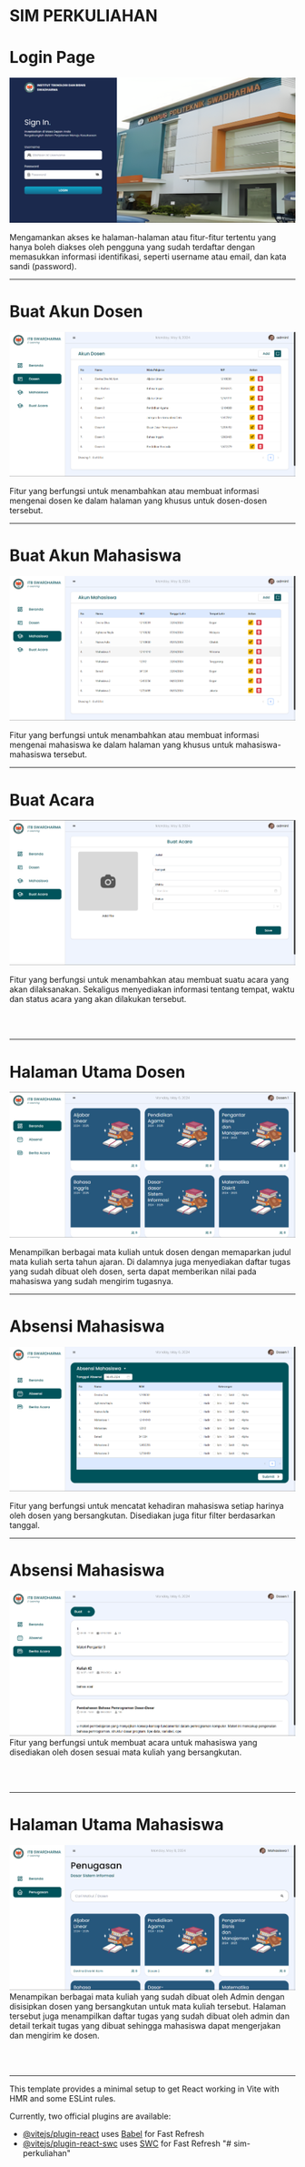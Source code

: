 # SIM PERKULIAHAN

<h1>Login Page</h1>

![Login Page](images/Login.png)

Mengamankan akses ke halaman-halaman atau fitur-fitur tertentu yang hanya boleh diakses oleh pengguna yang sudah terdaftar dengan memasukkan informasi identifikasi, seperti username atau email, dan kata sandi (password).

<hr>

<h1>Buat Akun Dosen</h1>

![Admin Page](images/AdminDosen.png)

Fitur yang berfungsi untuk menambahkan atau membuat informasi mengenai dosen ke dalam halaman yang khusus untuk dosen-dosen tersebut.

<hr>

<h1>Buat Akun Mahasiswa</h1>

![Admin Page](images/AdminMahasiswa.png)

Fitur yang berfungsi untuk menambahkan atau membuat informasi mengenai mahasiswa ke dalam halaman yang khusus untuk mahasiswa-mahasiswa tersebut.

<hr>

<h1>Buat Acara</h1>

![Admin Page](images/AdminAcara.png)

Fitur yang berfungsi untuk menambahkan atau membuat suatu acara yang akan dilaksanakan. Sekaligus menyediakan informasi tentang tempat, waktu dan status acara yang akan dilakukan tersebut.

<br></br>

<hr>

<h1>Halaman Utama Dosen</h1>

![Dosen Page](images/DosenDashboard.png)

Menampilkan berbagai mata kuliah untuk dosen dengan memaparkan judul mata kuliah serta tahun ajaran. Di dalamnya juga menyediakan daftar tugas yang sudah dibuat oleh dosen, serta dapat memberikan nilai pada mahasiswa yang sudah mengirim tugasnya.

<hr>

<h1>Absensi Mahasiswa</h1>

![Dosen Page](images/DosenAbsensi.png)

Fitur yang berfungsi untuk mencatat kehadiran mahasiswa setiap harinya oleh dosen yang bersangkutan. Disediakan juga fitur filter berdasarkan tanggal.

<hr>

<h1>Absensi Mahasiswa</h1>

![Dosen Page](images/DosenBerita.png)
Fitur yang berfungsi untuk membuat acara untuk mahasiswa yang disediakan oleh dosen sesuai mata kuliah yang bersangkutan.

<br></br>

<hr>

<h1>Halaman Utama Mahasiswa</h1>

![Dosen Page](images/MahasiswaPenugasan.png)
Menampikan berbagai mata kuliah yang sudah dibuat oleh Admin dengan disisipkan dosen yang bersangkutan untuk mata kuliah tersebut. Halaman tersebut juga menampilkan daftar tugas yang sudah dibuat oleh admin dan detail terkait tugas yang dibuat sehingga mahasiswa dapat mengerjakan dan mengirim ke dosen.

<br></br>

<hr>

This template provides a minimal setup to get React working in Vite with HMR and some ESLint rules.

Currently, two official plugins are available:

- [@vitejs/plugin-react](https://github.com/vitejs/vite-plugin-react/blob/main/packages/plugin-react/README.md) uses [Babel](https://babeljs.io/) for Fast Refresh
- [@vitejs/plugin-react-swc](https://github.com/vitejs/vite-plugin-react-swc) uses [SWC](https://swc.rs/) for Fast Refresh
  "# sim-perkuliahan"
